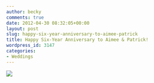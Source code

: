 ```yaml
---
author: becky
comments: true
date: 2012-04-30 08:32:05+00:00
layout: post
slug: happy-six-year-anniversary-to-aimee-patrick
title: Happy Six-Year Anniversary to Aimee & Patrick!
wordpress_id: 3147
categories:
- Weddings
---
```


[![](http://www.beckyjenson.com/wp-content/uploads/2012/03/blog-April06-00012.jpg)](http://www.beckyjenson.com/wp-content/uploads/2012/03/blog-April06-00012.jpg)

